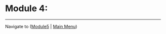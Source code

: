 # Module 4: 


-------------

Navigate to ([Module5](../module5/readme.md) | [Main Menu](../README.md))
